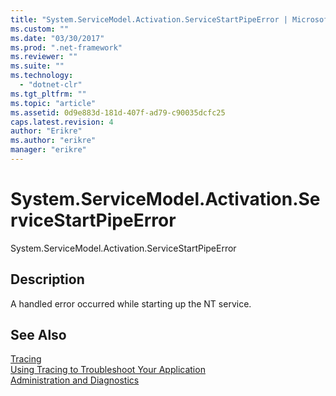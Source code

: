 ```yaml
---
title: "System.ServiceModel.Activation.ServiceStartPipeError | Microsoft Docs"
ms.custom: ""
ms.date: "03/30/2017"
ms.prod: ".net-framework"
ms.reviewer: ""
ms.suite: ""
ms.technology: 
  - "dotnet-clr"
ms.tgt_pltfrm: ""
ms.topic: "article"
ms.assetid: 0d9e883d-181d-407f-ad79-c90035dcfc25
caps.latest.revision: 4
author: "Erikre"
ms.author: "erikre"
manager: "erikre"
---
```

# System.ServiceModel.Activation.ServiceStartPipeError
System.ServiceModel.Activation.ServiceStartPipeError  
  
## Description  
 A handled error occurred while starting up the NT service.  
  
## See Also  
 [Tracing](../../../../../docs/framework/wcf/diagnostics/tracing/index.md)   
 [Using Tracing to Troubleshoot Your Application](../../../../../docs/framework/wcf/diagnostics/tracing/using-tracing-to-troubleshoot-your-application.md)   
 [Administration and Diagnostics](../../../../../docs/framework/wcf/diagnostics/index.md)